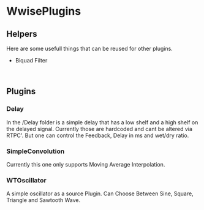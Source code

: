 # WwisePlugins

## Helpers
Here are some usefull things that can be reused for other plugins. 

- Biquad Filter
<br/>

## Plugins

### Delay
In the /Delay folder is a simple delay that has a low shelf and a high shelf on the delayed signal. Currently those are hardcoded and cant be altered via RTPC'. But one can control the Feedback, Delay in ms and wet/dry ratio.

### SimpleConvolution 
Currently this one only supports Moving Average Interpolation. 

### WTOscillator
A simple oscillator as a source Plugin. Can Choose Between Sine, Square, Triangle and Sawtooth Wave. 
